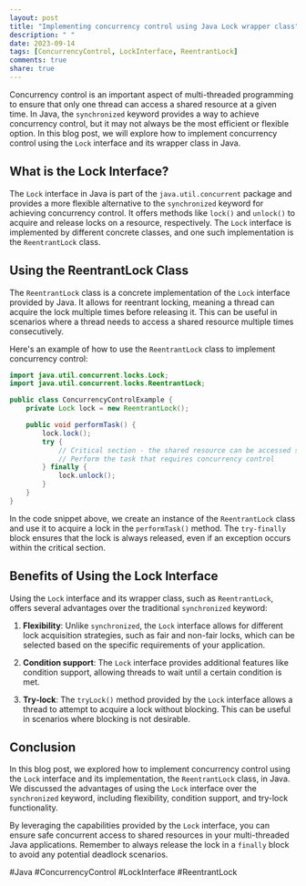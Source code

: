 ```yaml
---
layout: post
title: "Implementing concurrency control using Java Lock wrapper class"
description: " "
date: 2023-09-14
tags: [ConcurrencyControl, LockInterface, ReentrantLock]
comments: true
share: true
---
```


Concurrency control is an important aspect of multi-threaded programming to ensure that only one thread can access a shared resource at a given time. In Java, the `synchronized` keyword provides a way to achieve concurrency control, but it may not always be the most efficient or flexible option. In this blog post, we will explore how to implement concurrency control using the `Lock` interface and its wrapper class in Java.

## What is the Lock Interface?

The `Lock` interface in Java is part of the `java.util.concurrent` package and provides a more flexible alternative to the `synchronized` keyword for achieving concurrency control. It offers methods like `lock()` and `unlock()` to acquire and release locks on a resource, respectively. The `Lock` interface is implemented by different concrete classes, and one such implementation is the `ReentrantLock` class.

## Using the ReentrantLock Class

The `ReentrantLock` class is a concrete implementation of the `Lock` interface provided by Java. It allows for reentrant locking, meaning a thread can acquire the lock multiple times before releasing it. This can be useful in scenarios where a thread needs to access a shared resource multiple times consecutively.

Here's an example of how to use the `ReentrantLock` class to implement concurrency control:

```java
import java.util.concurrent.locks.Lock;
import java.util.concurrent.locks.ReentrantLock;

public class ConcurrencyControlExample {
    private Lock lock = new ReentrantLock();

    public void performTask() {
        lock.lock();
        try {
            // Critical section - the shared resource can be accessed safely here
            // Perform the task that requires concurrency control
        } finally {
            lock.unlock();
        }
    }
}
```

In the code snippet above, we create an instance of the `ReentrantLock` class and use it to acquire a lock in the `performTask()` method. The `try-finally` block ensures that the lock is always released, even if an exception occurs within the critical section.

## Benefits of Using the Lock Interface

Using the `Lock` interface and its wrapper class, such as `ReentrantLock`, offers several advantages over the traditional `synchronized` keyword:

1. **Flexibility**: Unlike `synchronized`, the `Lock` interface allows for different lock acquisition strategies, such as fair and non-fair locks, which can be selected based on the specific requirements of your application.

2. **Condition support**: The `Lock` interface provides additional features like condition support, allowing threads to wait until a certain condition is met.

3. **Try-lock**: The `tryLock()` method provided by the `Lock` interface allows a thread to attempt to acquire a lock without blocking. This can be useful in scenarios where blocking is not desirable.

## Conclusion

In this blog post, we explored how to implement concurrency control using the `Lock` interface and its implementation, the `ReentrantLock` class, in Java. We discussed the advantages of using the `Lock` interface over the `synchronized` keyword, including flexibility, condition support, and try-lock functionality.

By leveraging the capabilities provided by the `Lock` interface, you can ensure safe concurrent access to shared resources in your multi-threaded Java applications. Remember to always release the lock in a `finally` block to avoid any potential deadlock scenarios.

#Java #ConcurrencyControl #LockInterface #ReentrantLock